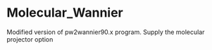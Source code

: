 # Molecular_Wannier
Modified version of pw2wannier90.x program. Supply the molecular projector option
